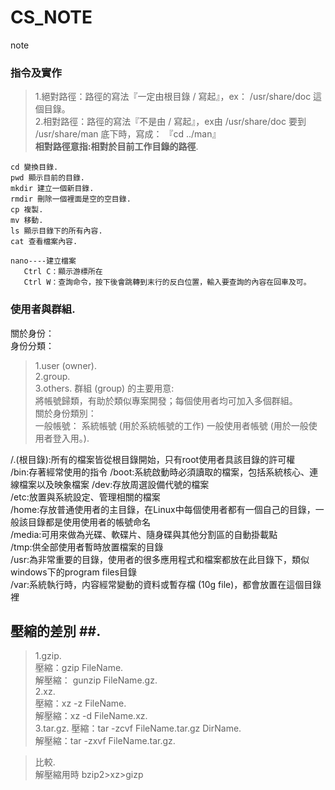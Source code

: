 # CS_NOTE
note
### 指令及實作  
>1.絕對路徑：路徑的寫法『一定由根目錄 / 寫起』，ex： /usr/share/doc 這個目錄。   
>2.相對路徑：路徑的寫法『不是由 / 寫起』，ex由 /usr/share/doc 要到 /usr/share/man 底下時，寫成： 『cd ../man』    
   **相對路徑意指:相對於目前工作目錄的路徑**.  
   
    cd 變換目錄. 
    pwd 顯示目前的目錄. 
    mkdir 建立一個新目錄. 
    rmdir 刪除一個裡面是空的空目錄. 
    cp 複製. 
    mv 移動. 
    ls 顯示目錄下的所有內容. 
    cat 查看檔案內容. 
     
    nano----建立檔案  
       Ctrl C：顯示游標所在  
       Ctrl W：查詢命令，按下後會跳轉到末行的反白位置，輸入要查詢的內容在回車及可。
### 使用者與群組. 
  關於身份：  
  身份分類：  
  >1.user (owner).  
  >2.group.  
  >3.others. 
  群組 (group) 的主要用意:  
  將帳號歸類，有助於類似專案開發；每個使用者均可加入多個群組。  
  關於身份類別：  
  一般帳號：
系統帳號 (用於系統帳號的工作)
一般使用者帳號 (用於一般使用者登入用。). 

  /.(根目錄):所有的檔案皆從根目錄開始，只有root使用者具該目錄的許可權  
  /bin:存著經常使用的指令
  /boot:系統啟動時必須讀取的檔案，包括系統核心、連線檔案以及映象檔案
  /dev:存放周選設備代號的檔案  
  /etc:放置與系統設定、管理相關的檔案  
  /home:存放普通使用者的主目錄，在Linux中每個使用者都有一個自己的目錄，一般該目錄都是使用使用者的帳號命名  
  /media:可用來做為光碟、軟碟片、隨身碟與其他分割區的自動掛載點  
  /tmp:供全部使用者暫時放置檔案的目錄  
  /usr:為非常重要的目錄，使用者的很多應用程式和檔案都放在此目錄下，類似windows下的program files目錄  
  /var:系統執行時，内容經常變動的資料或暫存檔 (10g file)，都會放置在這個目錄裡
     
## 壓縮的差別 ##.  
>1.gzip.  
> 壓縮：gzip FileName.  
> 解壓縮： gunzip FileName.gz.   
> 2.xz.  
> 壓縮：xz -z FileName.   
> 解壓縮：xz -d FileName.xz.   
> 3.tar.gz. 
> 壓縮：tar -zcvf FileName.tar.gz DirName.  
> 解壓縮：tar -zxvf FileName.tar.gz.  

 
>  比較.  
>  解壓縮用時  bzip2>xz>gizp








